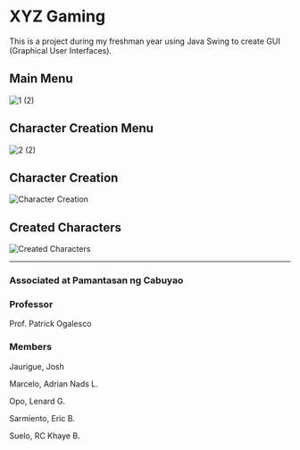 # XYZ Gaming
This is a project during my freshman year using Java Swing to create GUI (Graphical User Interfaces).

## Main Menu

![1 (2)](https://github.com/adriandotdev/academic-courseworks/assets/63532775/1f779140-c671-4e30-83cf-def6495cabb8)

## Character Creation Menu

![2 (2)](https://github.com/adriandotdev/academic-courseworks/assets/63532775/cab78cad-9460-4e82-ae08-d4736cea97bb)

## Character Creation

![Character Creation](https://github.com/adriandotdev/academic-courseworks/assets/63532775/7f1f4296-e292-4fc0-89e3-30bdbf789a85)

## Created Characters

![Created Characters](https://github.com/adriandotdev/academic-courseworks/assets/63532775/7832430a-2f56-4b7c-940f-36a2d6b20847)

<hr/>

### Associated at Pamantasan ng Cabuyao

### **Professor**

Prof. Patrick Ogalesco

### **Members**

Jaurigue, Josh

Marcelo, Adrian Nads L.

Opo, Lenard G.

Sarmiento, Eric B.

Suelo, RC Khaye B.

